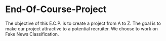 # End-Of-Course-Project
The objective of this E.C.P. is to create a project from A to Z. The goal is to make our project attractive to a potential recruiter.  We choose to work on Fake News Classification.
